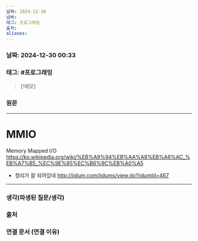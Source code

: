 ```yaml
---
날짜: 2024-12-30
넘버: 
태그: 프로그래밍
출처: 
aliases:
---
```

### 날짜:  2024-12-30 00:33

### 태그: #프로그래밍 

>[!메모]
>

### 원문
---
# MMIO
Memory Mapped I/O
https://ko.wikipedia.org/wiki/%EB%A9%94%EB%AA%A8%EB%A6%AC_%EB%A7%B5_%EC%9E%85%EC%B6%9C%EB%A0%A5

- 정리가 잘 되어있네
http://jidum.com/jidums/view.do?jidumId=467
---
### 생각(파생된 질문/생각)

### 출처

### 연결 문서 (연결 이유)
